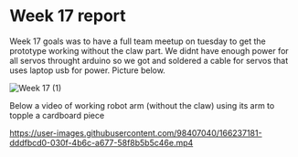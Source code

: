 # Week 17 report

Week 17 goals was to have a full team meetup on tuesday to get the prototype working without the claw part. We didnt have enough power for all servos throught arduino
so we got and soldered a cable for servos that uses laptop usb for power. Picture below.

![Week 17 (1)](https://user-images.githubusercontent.com/98407040/166236908-8b29d635-649f-45de-a189-b00b169feef8.jpg)

Below a video of working robot arm (without the claw) using its arm to topple a cardboard piece


https://user-images.githubusercontent.com/98407040/166237181-dddfbcd0-030f-4b6c-a677-58f8b5b5c46e.mp4

